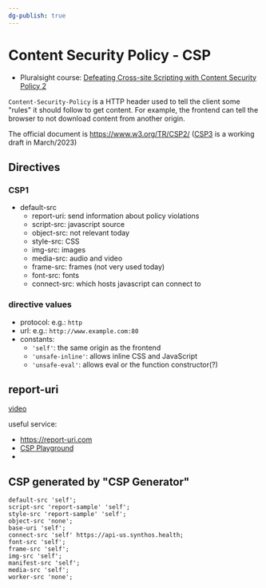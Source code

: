 ```yaml
---
dg-publish: true
---
```

# Content Security Policy - CSP

- Pluralsight course: [Defeating Cross-site Scripting with Content Security Policy 2](library/courses/defeating-cross-site-scripting-content-security-policy/table-of-contents)

`Content-Security-Policy` is a HTTP header used to tell the client some "rules" it should follow to get content. For example, the frontend can tell the browser to not download content from another origin.

The official document is <https://www.w3.org/TR/CSP2/> ([CSP3](https://www.w3.org/TR/CSP/) is a working draft in March/2023)

## Directives

### CSP1

- default-src
    - report-uri: send information about policy violations
    - script-src: javascript source
    - object-src: not relevant today
    - style-src: CSS
    - img-src: images
    - media-src: audio and video
    - frame-src: frames (not very used today)
    - font-src: fonts
    - connect-src: which hosts javascript can connect to

### directive values

- protocol: e.g.: `http`
- url: e.g.: `http://www.example.com:80`
- constants:
    - `'self'`: the same origin as the frontend
    - `'unsafe-inline'`: allows inline CSS and JavaScript
    - `'unsafe-eval'`: allows eval or the function constructor(?)

## report-uri

[video](https://app.pluralsight.com/course-player?clipId=3aa4ca60-c653-48f6-97ff-2d061050cf71)

useful service:

- <https://report-uri.com>
- [CSP Playground](https://b.compass-demo.com/csp_playground/)
- 



## CSP generated by "CSP Generator"
```
default-src 'self';
script-src 'report-sample' 'self';
style-src 'report-sample' 'self';
object-src 'none';
base-uri 'self';
connect-src 'self' https://api-us.synthos.health;
font-src 'self';
frame-src 'self';
img-src 'self';
manifest-src 'self';
media-src 'self';
worker-src 'none';
```